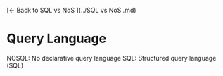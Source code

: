 [← Back to SQL vs NoS ](../SQL vs NoS .md)

# Query Language

NOSQL: No declarative query language
SQL: Structured query language (SQL)